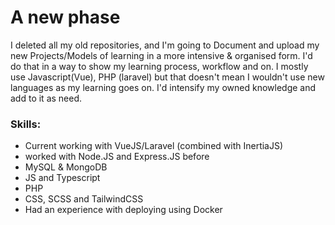 # A new phase
 I deleted all my old repositories, and I'm going to Document and upload my new Projects/Models of learning in a more intensive & organised form.
 I'd do that in a way to show my learning process, workflow and on. I mostly use Javascript(Vue), PHP (laravel) but that doesn't mean I wouldn't use 
 new languages as my learning goes on. I'd intensify my owned knowledge and add to it as need.

### Skills:
- Current working with VueJS/Laravel 
	(combined with InertiaJS)
- worked with Node.JS and Express.JS before
- MySQL & MongoDB
- JS and Typescript
- PHP
- CSS, SCSS and TailwindCSS
- Had an experience with deploying using Docker
 
